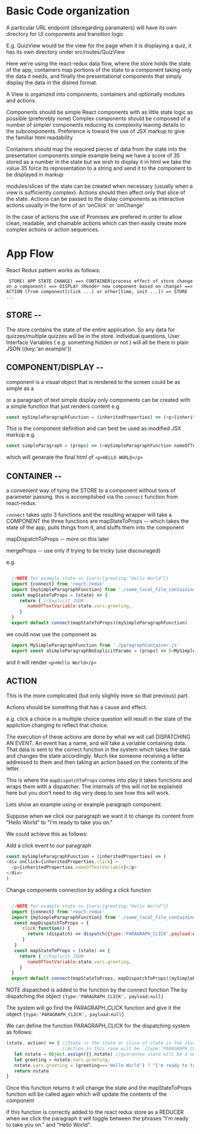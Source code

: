 # Basic Code organization
A particular URL endpoint (disregarding paramaters) will have its own directory for UI components and transition logic

E.g. QuizView would be the view for the page when it is displaying a quiz, it has its own directory under src/routes/QuizView

Here we're using the react-redux data flow, where the store holds the state of the app, containers map portions of the state
to a component taking only the data it needs, and finally the presentational components that simply display the data
in the disired format.

A View is organized into components, containers and optionally modules and actions.

Components should be simple React components with as little state logic as possible (preferebly none)
Complex components should be composed of a number of simpler components reducing its complexity 
leaving details to the subcomponents. Preference is toward the use of JSX markup
to give the familiar html readability

Containers should map the required pieces of data from the state into the presentation components
simple example being we have a score of 35 stored as a number in the state but we wish to display it in html
we take the value 35 force its representation to a string and send it to the component to be displayed in markup

modules/slices of the state can be created when necessary (usually when a view is sufficiently complex).
Actions should then affect only that slice of the state. Actions can be passed to the dislay components
as interactive actions usually in the form of an 'onClick' or 'onChange'

In the case of actions the use of Promises are prefered in order to allow clean, readable, and chainable actions
which can then easily create more complex actions or action sequences.

# App Flow
React Redux pattern works as follows:

` STORE( APP STATE CHANGE) ==> CONTAINER(process effect of store change on a component) ==> DISPLAY (Render new component based on change) ==> ACTION (from component[click ...] or other[time, init ...]) => STORE ...`

## STORE --
  The store contains the state of the entire application. So any data for quizzes/multiple quizzes will be in the store.
  individual questions, User Interface Variables ( e.g. something hidden or not ) will all be there in plain JSON 
  ({key:'an example'})
  
## COMPONENT/DISPLAY --
  component is a visual object that is rendered to the screen could be as simple as a <div> or a paragraph of text
  simple display only components can be created with a simple function that just renders content e.g
  ```javascript
  const mySimpleParagraphFunction = (inheritedProperties) => (<p>{inheritedProperties.nameOfTextVariable}</p>)
  ```
  
  This is the component definition and can best be used as modified JSX markup e.g.
  ```javascript
  const simpleParagraph = (props) => (<mySimpleParagraphFunction nameOfTextVariable={"HELLO WORLD"} />)
  ```
  which will generate the final html of `<p>HELLO WORLD</p>`
  
## CONTAINER --
  a convenient way of tying the STORE to a component without tons of parameter passing.
  this is accomplished via the `connect` function from react-redux.
  
  `connect` takes upto 3 functions and the resulting wrapper will take a COMPONENT
  the three functions are 
  mapStateToProps -- which takes the state of the app, pulls things from it, and stuffs them into the component
  
  mapDispatchToProps -- more on this later
  
  mergeProps -- use only if trying to be tricky (use discouraged)
  
  e.g.
  ``` javascript
  
    //NOTE for example state == {vars:{greeting:"Hello World"}}
    import {connect} from 'react-redux'
    import {mySimpleParagraphFunction} from './some_local_file_containing_the_definition_of_mySimpleParagraphFunction.js'
    const mapStateToProps = (state) => {
       return { //Explicit JSON
          nameOfTextVariable:state.vars.greeting,
       }
    }
    export default connect(mapStateToProps)(mySimpleParagraphFunction)
  ```
  we could now use the component as
  ```javascript
    import MySimpleParagraphFunction from './paragraphContainer.js'
    export const aSimpleParagraphNoExplicitParams = (props) => (<MySimpleParagraphFunction />)
  ```
  and it will render `<p>Hello World</p>`
## ACTION
  This is the more complicated (but only slightly more so that previous) part.
  
  Actions should be something that has a cause and effect. 
  
  e.g. click a choice in a multiple choice question will result in the state of the appliction
  changing to reflect that choice.
  
  The execution of these actions are done by what we will call DISPATCHING AN EVENT.
  An event has a name, and will take a variable containing data. That data is sent to 
  the correct function in the system which takes the data and changes the state accordingly.
  Much like someone receiving a letter addressed to them and then taking an action based on
  the contents of the letter. 
  
  This is where the `mapDispatchToProps` comes into play it takes functions and wraps them 
  with a dispatcher. The internals of this will not be explained here but you don't need to dig 
  very deep to see how this will work.
  
  Lets show an example using or example paragraph component.
  
  Suppose when we click our paragraph we want it to change its content from "Hello World" to
  "I'm ready to take you on."
  
  We could achieve this as follows: 
  
  Add a click event to our paragraph
  
  ```javascript
  const mySimpleParagraphFunction = (inheritedProperties) => (
  <div onClick={inheritedProperties.click} >
    <p>{inheritedProperties.nameOfTextVariable}</p>
  </div>
  )
  ```
  Change components connection by adding a click function
  
  ``` javascript
  
    //NOTE for example state == {vars:{greeting:"Hello World"}}
    import {connect} from 'react-redux'
    import {mySimpleParagraphFunction} from './some_local_file_containing_the_definition_of_mySimpleParagraphFunction.js'
     const mapDispatchToProps = {
        click:function() {
          return (dispatch) => dispatch({type:'PARAGRAPH_CLICK',payload:null})
        }
     }
     const mapStateToProps = (state) => {
       return { //Explicit JSON
          nameOfTextVariable:state.vars.greeting,
       }
    }
    export default connect(mapStateToProps, mapDispatchToProps)(mySimpleParagraphFunction)
  ```
  NOTE dispatched is added to the function by the connect function
  The by dispatching the object `{type:'PARAGRAPH_CLICK', payload:null}`

  The system will go find the PARAGRAPH_CLICK function and give it 
  the object `{type:'PARAGRAPH_CLICK', payload:null}`
  
  We can define the function PARAGRAPH_CLICK for the dispatching system as follows:
  ```javascript
  (state, action) => { //State is the state or slice of state in the store
                       //Action in this case will be `{type:'PARAGRAPH_CLICK', payload:null}`
     let nstate = Object.assign({},nstate) //guarantee state will be a new object
     let greeting = nstate.vars.greeting;
     nstate.vars.greeting = (greeting==='Hello World') ? "I'm ready to take you on." : "Hello World"
     return nstate
  }
  ```
  Once this function returns it will change the state and the mapStateToProps function will be called again
  which will update the contents of the component
  
  If this function is correctly added to the react redux store as a REDUCER when we click the 
  paragraph it will toggle between the phrases "I'm ready to take you on." and "Hello World".
  
